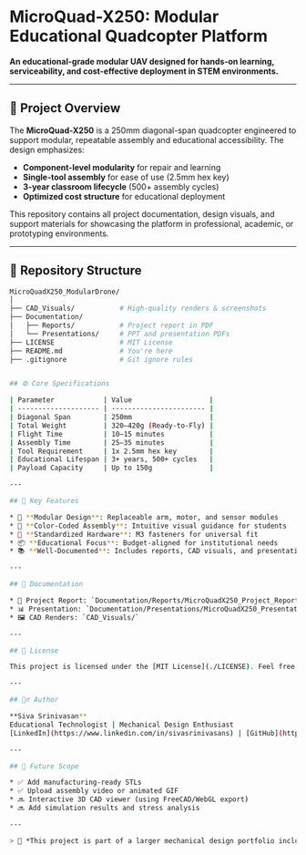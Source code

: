 # MicroQuad-X250: Modular Educational Quadcopter Platform

**An educational-grade modular UAV designed for hands-on learning, serviceability, and cost-effective deployment in STEM environments.**

---

## 📌 Project Overview

The **MicroQuad-X250** is a 250mm diagonal-span quadcopter engineered to support modular, repeatable assembly and educational accessibility. The design emphasizes:

- **Component-level modularity** for repair and learning  
- **Single-tool assembly** for ease of use (2.5mm hex key)  
- **3-year classroom lifecycle** (500+ assembly cycles)  
- **Optimized cost structure** for educational deployment  

This repository contains all project documentation, design visuals, and support materials for showcasing the platform in professional, academic, or prototyping environments.

---

## 🧰 Repository Structure

```bash
MicroQuadX250_ModularDrone/
│
├── CAD_Visuals/           # High-quality renders & screenshots
├── Documentation/
│   ├── Reports/           # Project report in PDF
│   └── Presentations/     # PPT and presentation PDFs
├── LICENSE                # MIT License
├── README.md              # You're here
├── .gitignore             # Git ignore rules


## ⚙️ Core Specifications

| Parameter            | Value                   |
| -------------------- | ----------------------- |
| Diagonal Span        | 250mm                   |
| Total Weight         | 320–420g (Ready-to-Fly) |
| Flight Time          | 10–15 minutes           |
| Assembly Time        | 25–35 minutes           |
| Tool Requirement     | 1x 2.5mm hex key        |
| Educational Lifespan | 3+ years, 500+ cycles   |
| Payload Capacity     | Up to 150g              |

---

## 🧠 Key Features

* 🔧 **Modular Design**: Replaceable arm, motor, and sensor modules
* 🧲 **Color-Coded Assembly**: Intuitive visual guidance for students
* 📏 **Standardized Hardware**: M3 fasteners for universal fit
* 📦 **Educational Focus**: Budget-aligned for institutional needs
* 📚 **Well-Documented**: Includes reports, CAD visuals, and presentation decks

---

## 📄 Documentation

* 📘 Project Report: `Documentation/Reports/MicroQuadX250_Project_Report.pdf`
* 📊 Presentation: `Documentation/Presentations/MicroQuadX250_Presentation_Slides.pdf`
* 🖼️ CAD Renders: `CAD_Visuals/`

---

## 🔐 License

This project is licensed under the [MIT License](./LICENSE). Feel free to use, modify, or redistribute with attribution.

---

## 🙋‍♂️ Author

**Siva Srinivasan**
Educational Technologist | Mechanical Design Enthusiast
[LinkedIn](https://www.linkedin.com/in/sivasrinivasans) | [GitHub](https://github.com/SivaSrinivasanS)

---

## 🚀 Future Scope

* ✅ Add manufacturing-ready STLs
* ✅ Upload assembly video or animated GIF
* 🔜 Interactive 3D CAD viewer (using FreeCAD/WebGL export)
* 🔜 Add simulation results and stress analysis

---

> 📢 *This project is part of a larger mechanical design portfolio including PACJ (Portable AC Jacket) and HybridMarine-V1. Stay tuned for upcoming releases.*

```

